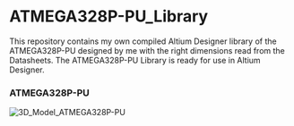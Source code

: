 # ATMEGA328P-PU_Library
This repository contains my own compiled Altium Designer library of the ATMEGA328P-PU designed by me with the right dimensions read from the Datasheets. The ATMEGA328P-PU Library is ready for use in Altium Designer.

### ATMEGA328P-PU
![3D_Model_ATMEGA328P-PU](https://user-images.githubusercontent.com/57021975/91994831-f8670100-ed2e-11ea-8e04-1350b7d91815.JPG)


